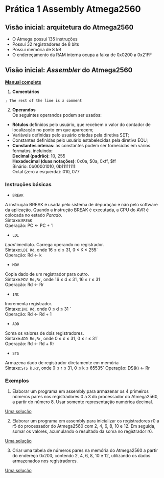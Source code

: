 # Prática 1 Assembly Atmega2560 

## Visão inicial: arquitetura do Atmega2560

- O Atmega possui 135 instruções
- Possui 32 registradores de 8 bits
- Possui memória de 8 kB
- O endereçamento da RAM interna ocupa a faixa de 0x0200 a 0x21FF

## Visão inicial: *Assembler* do Atmega2560

**[Manual completo](https://ww1.microchip.com/downloads/en/DeviceDoc/40001917A.pdf)**

1. **Comentários**  

```
; The rest of the line is a comment
```

2. **Operandos**  
Os seguintes operandos podem ser usados:

- **Rótulos** definidos pelo usuário, que recebem o valor do contador de localização no ponto em que aparecem;  
- Variáveis definidas pelo usuário criadas pela diretiva SET;  
- Constantes definidas pelo usuário estabelecidas pela diretiva EQU;  
- **Constantes inteiras**: as constantes podem ser fornecidas em vários formatos, incluindo:  
**Decimal (padrão)**: 10, 255  
**Hexadecimal (duas notações)**: 0x0a, $0a, 0xff, $ff  
Binário: 0b00001010, 0b11111111  
Octal (zero à esquerda): 010, 077  


### Instruções básicas

- `BREAK`

A instrução BREAK é usada pelo sistema de depuração e não pelo software da aplicação. Quando a instrução BREAK é executada, a CPU do AVR é colocada no estado *Parado*.   
Sintaxe:`BREAK`  
Operação: PC <- PC + 1


- `LDI` 

*Load* imediato. Carrega operando no registrador.    
Sintaxe:`LDI Rd`, onde 16 ≤ d ≤ 31, 0 ≤ K ≤ 255`    
Operação: Rd <- k

- `MOV` 

Copia dado de um registrador para outro.    
Sintaxe:`MOV Rd,Rr`, onde 16 ≤ d ≤ 31, 16 ≤ r ≤ 31    
Operação: Rd <- Rr


- `INC` 

Incrementa registrador.    
Sintaxe:`INC Rd`, onde 0 ≤ d ≤ 31 `  
Operação: Rd <- Rd + 1

- `ADD` 

Soma os valores de dois registradores.    
Sintaxe:`ADD Rd,Rr`, onde 0 ≤ d ≤ 31, 0 ≤ r ≤ 31`  
Operação: Rd <- Rd + Rr

- `STS`

Armazena dado de registrador diretamente em memória  
Sintaxe:`STS k,Rr`, onde 0 ≤ r ≤ 31, 0 ≤ k ≤ 65535`
Operação: DS(k) ← Rr  

### 

### Exemplos

1. Elaborar um programa em assembly para armazenar os 4 primeiros números pares nos registradores 0 a 3 do processador do Atmega2560, a partir do número 8. Usar somente representação numérica decimal.

[Uma solução](https://github.com/claytonjasilva/prog_exemplos/blob/main/linguagem_assembly_asm/pratica_assembly1_ex1.asm)

2. Elaborar um programa em assembly para inicializar os registradores r0 a r5 do processador do Atmega2560 com 2, 4, 6, 8, 10 e 12. Em seguida, somar os valores, acumulando o resultado da soma no registrador r6.  

[Uma solução](https://github.com/claytonjasilva/prog_exemplos/blob/main/linguagem_assembly_asm/pratica_assembly1_ex2.asm)

3. Criar uma tabela de números pares na memória do Atmega2560 a partir do endereço 0x200, contendo 2, 4, 6, 8, 10 e 12, utilizando os dados armazenados nos registradores.  

[Uma solução](https://github.com/claytonjasilva/prog_exemplos/blob/main/linguagem_assembly_asm/pratica_assembly1_ex3.asm)
